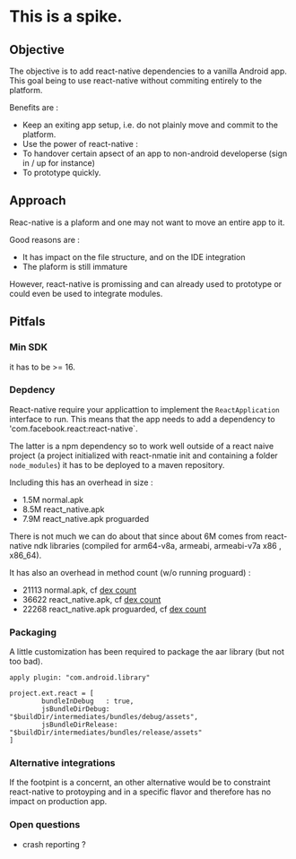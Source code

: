# This is a spike.

## Objective 

The objective is to add react-native dependencies to a vanilla Android app. This goal being to use react-native without commiting entirely to the platform. 

Benefits are : 
- Keep an exiting app setup, i.e. do not plainly move and commit to the platform. 
- Use the power of react-native : 
 - To handover certain apsect of an app to non-android developerse (sign in / up for instance)
 - To prototype quickly. 

## Approach 

Reac-native is a plaform and one may not want to move an entire app to it. 

Good reasons are :
- It has impact on the file structure, and on the IDE integration 
- The plaform is still immature

However, react-native is promissing and can already used to prototype or could even be used to integrate modules. 

## Pitfals 

### Min SDK 

it has to be >= 16. 

### Depdency 

React-native require your applicattion to implement the `ReactApplication` interface to run. This means that the app needs to add a dependency to 'com.facebook.react:react-native`. 

The latter is a npm dependency so to work well outside of a react naive project (a project initialized with react-nmatie init and containing a folder `node_modules`) it has to be deployed to a maven repository. 

Including this has an overhead in size : 
- 1.5M	normal.apk
- 8.5M	react_native.apk
- 7.9M  react_native.apk proguarded 

There is not much we can do about that since about 6M comes from react-native ndk libraries (compiled for arm64-v8a, armeabi, armeabi-v7a x86 , x86_64). 

It has also an overhead in method count (w/o running proguard) :
- 21113 normal.apk, cf [dex count](notes/normal_apk_de_count.txt)
- 36622 react_native.apk, cf [dex count](notes/react_native_apk_de_count.txt)
- 22268 react_native.apk proguarded, cf [dex count](notes/react_native_proguarded_apk_de_count.txt)

### Packaging 

A little customization has been required to package the aar library (but not too bad). 

```
apply plugin: "com.android.library"

project.ext.react = [
        bundleInDebug   : true,
        jsBundleDirDebug: "$buildDir/intermediates/bundles/debug/assets",
        jsBundleDirRelease: "$buildDir/intermediates/bundles/release/assets"
]
```

### Alternative integrations 

If the footpint is a concernt, an other alternative would be to constraint react-native to protoyping and in a specific flavor and therefore has no impact on production app. 

### Open questions 

- crash reporting ? 
